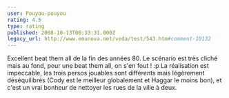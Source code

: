```yaml
---
user: Pouyou-pouyou
rating: 4.5
type: rating
published: 2008-10-13T00:33:31.000Z
legacy_url: http://www.emunova.net/veda/test/543.htm#comment-10132
---
```

Excellent beat them all de la fin des années 80\. Le scénario est très cliché mais au fond, pour une beat them all, on s'en fout ! :p La réalisation est impeccable, les trois persos jouables sont différents mais légèrement déséquilibrés (Cody est le meilleur globalement et Haggar le moins bon), et c'est un vrai bonheur de nettoyer les rues de la ville à deux.